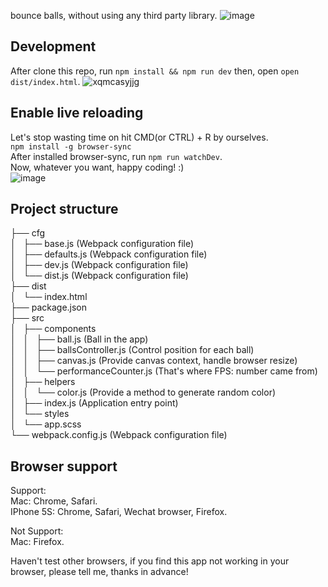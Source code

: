 bounce balls, without using any third party library.
![image](https://cloud.githubusercontent.com/assets/10692276/16894215/75933462-4b82-11e6-8d9c-b1a6dcb291e5.png)

## Development
After clone this repo, run `npm install && npm run dev` then, open `open dist/index.html`.
![xqmcasyjjg](https://cloud.githubusercontent.com/assets/10692276/16894229/badec446-4b82-11e6-9809-69d2aeecd22e.gif)

## Enable live reloading
Let's stop wasting time on hit CMD(or CTRL) + R by ourselves.   
`npm install -g browser-sync`  
After installed browser-sync, run `npm run watchDev`.  
Now, whatever you want, happy coding! :)  
![image](https://cloud.githubusercontent.com/assets/10692276/16894251/a1844858-4b83-11e6-8824-1f1843da0af2.gif)

## Project structure

├── cfg   
│   ├── base.js (Webpack configuration file)  
│   ├── defaults.js (Webpack configuration file)  
│   ├── dev.js (Webpack configuration file)  
│   └── dist.js (Webpack configuration file)  
├── dist   
│   └── index.html  
├── package.json  
├── src  
│   ├── components    
│   │   ├── ball.js (Ball in the app)   
│   │   ├── ballsController.js (Control position for each ball)    
│   │   ├── canvas.js (Provide canvas context, handle browser resize)    
│   │   └── performanceCounter.js (That's where FPS: number came from)   
│   ├── helpers  
│   │   └── color.js (Provide a method to generate random color)  
│   ├── index.js (Application entry point)  
│   └── styles  
│       └── app.scss  
└── webpack.config.js (Webpack configuration file)    

## Browser support
Support:   
Mac: Chrome, Safari.  
IPhone 5S: Chrome, Safari, Wechat browser, Firefox.    

Not Support:  
Mac: Firefox.   

Haven't test other browsers, if you find this app not working in your browser, please tell me, thanks in advance!   
